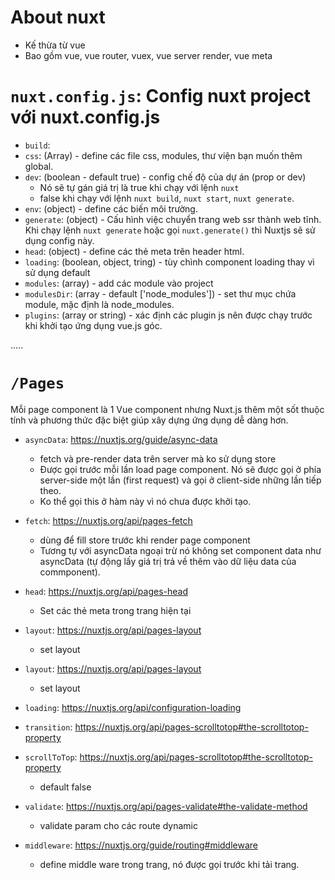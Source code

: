 # About nuxt
- Kế thừa từ vue
- Bao gồm vue, vue router, vuex, vue server render, vue meta

# `nuxt.config.js`: Config nuxt project với nuxt.config.js

- `build`: 
- `css`: (Array) - define các file css, modules, thư viện bạn muốn thêm global.
- `dev`: (boolean - default true) - config chế độ của dự án (prop or dev)
    - Nó sẽ tự gán giá trị là true khi chạy với lệnh `nuxt`
    -  false khi chạy với lệnh `nuxt build`, `nuxt start`, `nuxt generate`.
- `env`: (object) - define các biến môi trường.
- `generate`: (object) - Cấu hình việc chuyển trang web ssr thành web tĩnh. Khi chạy lệnh `nuxt generate` hoặc gọi `nuxt.generate()` thì Nuxtjs sẽ sử dụng config này.
- `head`: (object) - define các thẻ meta trên header html.
- `loading`: (boolean, object, tring) -  tùy chình component loading thay vì sử dụng default
- `modules`: (array) - add các module vào project
- `modulesDir`: (array - default ['node_modules']) - set thư mục chứa module, mặc định là node_modules.
- `plugins`: (array or string) - xác định các plugin js nên được chạy trước khi khởi tạo ứng dụng vue.js góc.

.....

# `/Pages`
Mỗi page component là 1 Vue component nhưng Nuxt.js thêm một sốt thuộc tính và phương thức đặc biệt giúp xây dựng ứng dụng dễ dàng hơn.
- `asyncData`: https://nuxtjs.org/guide/async-data
    - fetch và pre-render data trên server mà ko sử dụng store
    - Được gọi trước mỗi lần load page component. Nó sẽ được gọi ở phía server-side một lần (first request) và gọi ở client-side những lần tiếp theo.
    - Ko thể gọi this ở hàm này vì nó chưa được khởi tạo.
- `fetch`: https://nuxtjs.org/api/pages-fetch
    - dùng để fill store trước khi render page component
    - Tương tự với asyncData ngoại trừ nó không set component data như asyncData (tự động lấy giá trị trả về thêm vào dữ liệu data của commponent).

- `head`: https://nuxtjs.org/api/pages-head
    - Set các thẻ meta trong trang hiện tại
- `layout`: https://nuxtjs.org/api/pages-layout
    - set layout
- `layout`: https://nuxtjs.org/api/pages-layout
    - set layout
- `loading`: https://nuxtjs.org/api/configuration-loading
- `transition`: https://nuxtjs.org/api/pages-scrolltotop#the-scrolltotop-property
- `scrollToTop`: https://nuxtjs.org/api/pages-scrolltotop#the-scrolltotop-property
    - default false
- `validate`: https://nuxtjs.org/api/pages-validate#the-validate-method
    - validate param cho các route dynamic
- `middleware`: https://nuxtjs.org/guide/routing#middleware
    - define middle ware trong trang, nó được gọi trước khi tải trang.